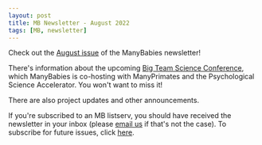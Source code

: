 ```yaml
---
layout: post
title: MB Newsletter - August 2022
tags: [MB, newsletter]
---
```


Check out the [August issue](https://mailchi.mp/f7af5b588e1b/mb-newsletter-august2022) of the ManyBabies newsletter! 

There's information about the upcoming [Big Team Science Conference](https://bigteamscienceconference.github.io), which ManyBabies is co-hosting with ManyPrimates and the Psychological Science Accelerator. You won't want to miss it!

There are also project updates and other announcements.  

If you're subscribed to an MB listserv, you should have received the newsletter in your inbox (please [email us](mailto:manybabiesconsortium@gmail.com) if that's not the case). To subscribe for future issues, click [here](https://t.co/7zxifYO7qN?amp=1).